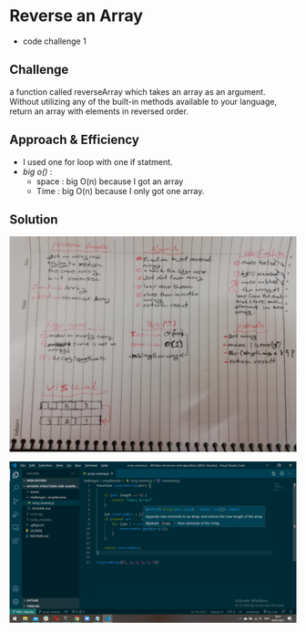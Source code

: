 # Reverse an Array
- code challenge 1

## Challenge
<!-- descreption from challenge -->
a function called reverseArray which takes an array as an argument. Without utilizing any of the built-in methods available to your language, return an array with elements in reversed order.

## Approach & Efficiency
<!-- for loop or while + big o -->
- I used one for loop with one if statment.
- *big o()* : 
  * space : big O(n) because I got an array
  * Time : big O(n) because I only got one array.

## Solution

![my Whitboard except code](../../assest/whiteBoard.png)


![my code](../../assest/mycode.png)

